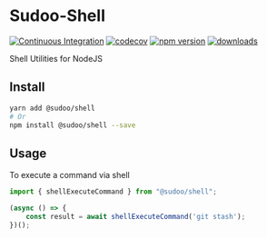 # Sudoo-Shell

[![Continuous Integration](https://github.com/SudoDotDog/Sudoo-Shell/actions/workflows/ci.yml/badge.svg)](https://github.com/SudoDotDog/Sudoo-Shell/actions/workflows/ci.yml)
[![codecov](https://codecov.io/gh/SudoDotDog/Sudoo-Shell/branch/master/graph/badge.svg)](https://codecov.io/gh/SudoDotDog/Sudoo-Shell)
[![npm version](https://badge.fury.io/js/%40sudoo%2Fshell.svg)](https://www.npmjs.com/package/@sudoo/shell)
[![downloads](https://img.shields.io/npm/dm/@sudoo/shell.svg)](https://www.npmjs.com/package/@sudoo/shell)

Shell Utilities for NodeJS

## Install

```sh
yarn add @sudoo/shell
# Or
npm install @sudoo/shell --save
```

## Usage

To execute a command via shell

```ts
import { shellExecuteCommand } from "@sudoo/shell";

(async () => {
    const result = await shellExecuteCommand('git stash');
})();
```
